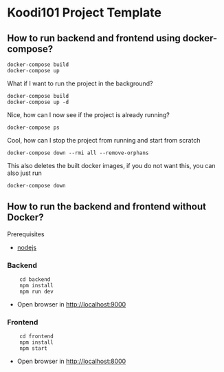 # Koodi101 Project Template

## How to run backend and frontend using docker-compose?

```shell
docker-compose build
docker-compose up
```

What if I want to run the project in the background?

```shell
docker-compose build
docker-compose up -d
```

Nice, how can I now see if the project is already running?

```shell
docker-compose ps
```

Cool, how can I stop the project from running and start from scratch

```shell
docker-compose down --rmi all --remove-orphans
```

This also deletes the built docker images, if you do not want this, you can also just run

```shell
docker-compose down
````

## How to run the backend and frontend without Docker?

Prerequisites
* [nodejs](http://nodejs.org)

### Backend

```shell
    cd backend
    npm install
    npm run dev
```

* Open browser in [http://localhost:9000](http://localhost:9000/api/chats)

### Frontend

```shell
    cd frontend
    npm install
    npm start
```

* Open browser in [http://localhost:8000](http://localhost:8000)